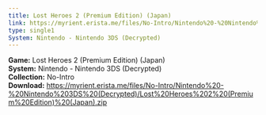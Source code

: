 ```yaml
---
title: Lost Heroes 2 (Premium Edition) (Japan)
link: https://myrient.erista.me/files/No-Intro/Nintendo%20-%20Nintendo%203DS%20(Decrypted)/Lost%20Heroes%202%20(Premium%20Edition)%20(Japan).zip
type: single1
System: Nintendo - Nintendo 3DS (Decrypted)
---
```

<b>Game:</b> Lost Heroes 2 (Premium Edition) (Japan)<br>
<b>System:</b> Nintendo - Nintendo 3DS (Decrypted)<br>
<b>Collection:</b> No-Intro<br>
<b>Download:</b> https://myrient.erista.me/files/No-Intro/Nintendo%20-%20Nintendo%203DS%20(Decrypted)/Lost%20Heroes%202%20(Premium%20Edition)%20(Japan).zip